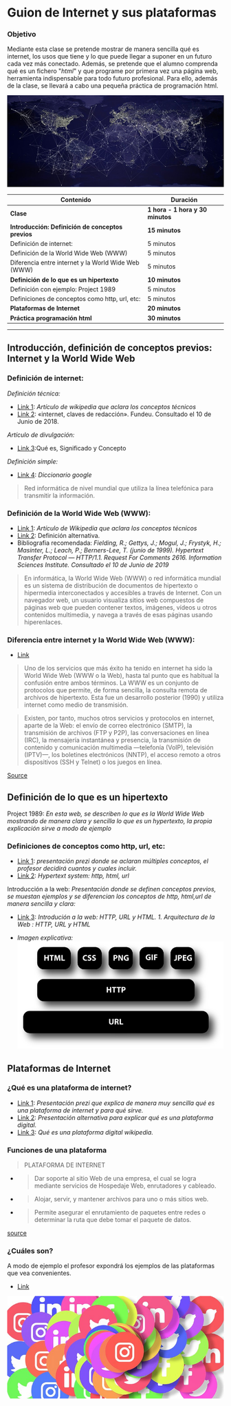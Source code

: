 # Guion de Internet y sus plataformas

### Objetivo

Mediante esta clase se pretende mostrar de manera sencilla qué es internet, los usos que tiene y lo que puede llegar a suponer en un futuro cada vez más conectado. Además, se pretende que el alumno comprenda qué es un fichero "*html*" y que programe por primera vez una página web, herramienta indispensable para todo futuro profesional. Para ello, además de la clase, se llevará a cabo una pequeña práctica de programación html.

![Alt text](Intro_internet.png)

| Contenido | Duración |
| ----- | ----- |
| **Clase** | **1 hora - 1 hora y 30 minutos** |
| **Introducción: Definición de conceptos previos** | **15 minutos** |
| Definición de internet: | 5 minutos |
| Definición de la World Wide Web (WWW) | 5 minutos |
| Diferencia entre internet y la World Wide Web (WWW) | 5 minutos |
| **Definición de lo que es un hipertexto** | **10 minutos** |
| Definición con ejemplo: Project 1989  | 5 minutos |
| Definiciones de conceptos como http, url, etc: | 5 minutos |
| **Plataformas de Internet** | **20 minutos** |
| **Práctica programación html** | **30 minutos** |

***

## Introducción, definición de conceptos previos: Internet y la World Wide Web

### Definición de internet:

*Definición técnica:* 

+ [Link 1](https://es.wikipedia.org/wiki/Internet): *Artículo de wikipedia que aclara los conceptos técnicos*
+ [Link 2](https://www.fundeu.es/recomendacion/internet-terminos-relacionados-1315/):  «internet, claves de redacción». Fundeu. Consultado el 10 de Junio de 2018.

*Artículo de divulgación:* 

+ [Link 3](https://definicion.de/internet/):Qué es, Significado y Concepto

*Definición simple:*

+ [Link 4](https://www.google.com/search?q=internet+definicion&rlz=1C1CHBD_esES774ES778&oq=internet+defi&aqs=chrome.0.0j69i57j0l4.3876j1j4&sourceid=chrome&ie=UTF-8): *Diccionario google*

> Red informática de nivel mundial que utiliza la línea telefónica para transmitir la información.

### Definición de la World Wide Web (WWW):

+ [Link 1](https://es.wikipedia.org/wiki/World_Wide_Web): *Artículo de Wikipedia que aclara los conceptos técnicos*
+ [Link 2](https://developer.mozilla.org/es/docs/Glossary/World_Wide_Web): Definición alternativa.
+ Bibliografia recomendada: *Fielding, R.; Gettys, J.; Mogul, J.; Frystyk, H.; Masinter, L.; Leach, P.; Berners-Lee, T. (junio de 1999). Hypertext Transfer Protocol — HTTP/1.1. Request For Comments 2616. Information Sciences Institute. Consultado el 10 de Junio de 2019*

> En informática, la World Wide Web (WWW) o red informática mundial es un sistema de distribución de documentos de hipertexto o hipermedia interconectados y accesibles a través de Internet. Con un navegador web, un usuario visualiza sitios web compuestos de páginas web que pueden contener textos, imágenes, vídeos u otros contenidos multimedia, y navega a través de esas páginas usando hiperenlaces.

### Diferencia entre internet y la World Wide Web (WWW):

+ [Link](https://es.wikipedia.org/wiki/Internet) 

> Uno de los servicios que más éxito ha tenido en internet ha sido la World Wide Web (WWW o la Web), hasta tal punto que es habitual la confusión entre ambos términos. La WWW es un conjunto de protocolos que permite, de forma sencilla, la consulta remota de archivos de hipertexto. Esta fue un desarrollo posterior (1990) y utiliza internet como medio de transmisión.

> Existen, por tanto, muchos otros servicios y protocolos en internet, aparte de la Web: el envío de correo electrónico (SMTP), la transmisión de archivos (FTP y P2P), las conversaciones en línea (IRC), la mensajería instantánea y presencia, la transmisión de contenido y comunicación multimedia —telefonía (VoIP), televisión (IPTV)—, los boletines electrónicos (NNTP), el acceso remoto a otros dispositivos (SSH y Telnet) o los juegos en línea.

[Source](https://es.wikipedia.org/wiki/Internet)

## Definición de lo que es un **hipertexto**

Project 1989: *En esta web, se describen lo que es la World Wide Web mostrando de manera clara y sencilla lo que es un hypertexto, la propia explicación sirve a modo de ejemplo* 

### Definiciones de conceptos como http, url, etc:
+ [Link 1](https://prezi.com/yy1qvuk2vhtj/que-significan-los-terminos-html-http-tcp-ip-lan-www/): *presentación prezi donde se aclaran múltiples conceptos, el profesor decidirá cuantos y cuales incluir.* 
+ [Link 2](http://info.cern.ch/hypertext/WWW/TheProject.html): *Hypertext system: http, html, url*

Introducción a la web: *Presentación donde se definen conceptos previos, se muestan ejemplos y se diferencian los conceptos de http, html,url de manera sencilla y clara:*

+ [Link 3](https://es.slideshare.net/jsalvachua/introducin-a-la-web-http-url-y-html-presentation): *Introdución a la web: HTTP, URL y HTML. 1. Arquitectura de la Web : HTTP, URL y HTML*

+ *Imagen explicativa:*
![Alt text](Explicación%20componentes%20báscicas%20de%20la%20web.png)

## Plataformas de Internet

### ¿Qué es una plataforma de internet?

+ [Link 1](https://prezi.com/x97ej4aqd14i/plataformas-de-internet/): *Presentación prezi que explica de manera muy sencilla qué es una plataforma de internet y para qué sirve.*
+ [Link 2](https://www.slideshare.net/lore-olaya/plataforma-digital): *Presentación alternativa para explicar qué es una plataforma digital.*
+ [Link 3](https://es.wikipedia.org/wiki/Plataforma_digital#cite_note-1): *Qué es una plataforma digital wikipedia.*

### Funciones de una plataforma

> PLATAFORMA DE INTERNET
+ >Dar soporte al sitio Web de una empresa, el cual se logra mediante servicios de Hospedaje Web, enrutadores y cableado.
+ >Alojar, servir, y mantener archivos para uno o más sitios web.
+ >Permite asegurar el enrutamiento de paquetes entre redes o determinar la ruta que debe tomar el paquete de datos.

[source](https://prezi.com/x97ej4aqd14i/plataformas-de-internet/)

### ¿Cuáles son?

A modo de ejemplo el profesor expondrá los ejemplos de las plataformas que vea convenientes.

+ [Link](https://es.slideshare.net/1811/top10-5086325)

![alt text](plataformas%20de%20internet.jpg)
